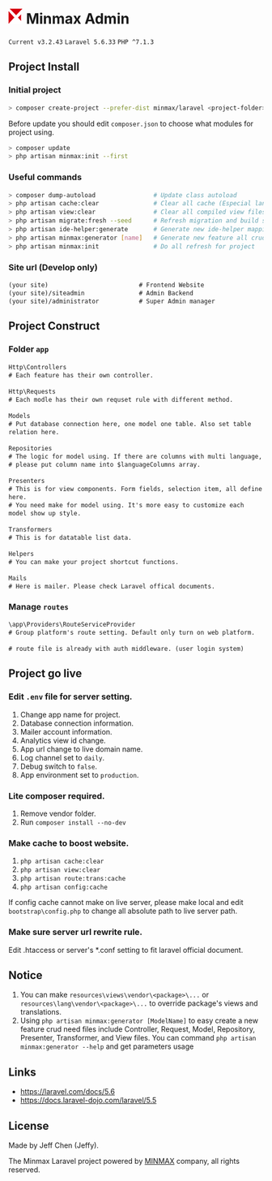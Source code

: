 # ![](public/static/admin/images/common/logo.png) Minmax Admin

`Current v3.2.43` `Laravel 5.6.33` `PHP ^7.1.3`

## Project Install

### Initial project

```bash
> composer create-project --prefer-dist minmax/laravel <project-folder> "3.2.*"
```

Before update you should edit `composer.json` to choose what modules for project using.

```bash
> composer update
> php artisan minmax:init --first
```

### Useful commands

```bash
> composer dump-autoload                # Update class autoload
> php artisan cache:clear               # Clear all cache (Especial language cache)
> php artisan view:clear                # Clear all compiled view files
> php artisan migrate:fresh --seed      # Refresh migration and build seed data
> php artisan ide-helper:generate       # Generate new ide-helper mapping file
> php artisan minmax:generator [name]   # Generate new feature all crud files
> php artisan minmax:init               # Do all refresh for project
```

### Site url (Develop only)

```
(your site)                         # Frontend Website
(your site)/siteadmin               # Admin Backend
(your site)/administrator           # Super Admin manager
```

## Project Construct

### Folder `app`

```
Http\Controllers
# Each feature has their own controller.

Http\Requests
# Each modle has their own requset rule with different method.

Models
# Put database connection here, one model one table. Also set table relation here.

Repositories
# The logic for model using. If there are columns with multi language,
# please put column name into $languageColumns array.

Presenters
# This is for view components. Form fields, selection item, all define here.
# You need make for model using. It's more easy to customize each model show up style.

Transformers
# This is for datatable list data.

Helpers
# You can make your project shortcut functions.

Mails
# Here is mailer. Please check Laravel offical documents.
```

### Manage `routes`

```
\app\Providers\RouteServiceProvider
# Group platform's route setting. Default only turn on web platform.

# route file is already with auth middleware. (user login system)
```

## Project go live

### Edit `.env` file for server setting.

1. Change app name for project.
2. Database connection information.
3. Mailer account information.
4. Analytics view id change.
5. App url change to live domain name.
6. Log channel set to `daily`.
7. Debug switch to `false`.
8. App environment set to `production`.

### Lite composer required.

1. Remove vendor folder.
2. Run `composer install --no-dev`

### Make cache to boost website.

1. `php artisan cache:clear`
2. `php artisan view:clear`
3. `php artisan route:trans:cache`
4. `php artisan config:cache`

If config cache cannot make on live server, please make local and edit `bootstrap\config.php` to change all absolute path to live server path.

### Make sure server url rewrite rule.

Edit .htaccess or server's *.conf setting to fit laravel official document.

## Notice

1. You can make `resources\views\vendor\<package>\...` or `resources\lang\vendor\<package>\...` to override package's views and translations.
2. Using `php artisan minmax:generator [ModelName]` to easy create a new feature crud need files include Controller, Request, Model, Repository, Presenter, Transformer, and View files. You can command `php artisan minmax:generator --help` and get parameters usage

## Links

* https://laravel.com/docs/5.6
* https://docs.laravel-dojo.com/laravel/5.5

## License

Made by Jeff Chen (Jeffy).

The Minmax Laravel project powered by [MINMAX](https://minmax.tw) company, all rights reserved.
